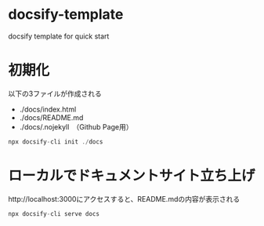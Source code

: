 # docsify-template
docsify template for quick start

# 初期化
以下の3ファイルが作成される  
- ./docs/index.html
- ./docs/README.md
- ./docs/.nojekyll　（Github Page用）
```javascript
npx docsify-cli init ./docs
```

# ローカルでドキュメントサイト立ち上げ
http://localhost:3000にアクセスすると、README.mdの内容が表示される
```javascript
npx docsify-cli serve docs
```
